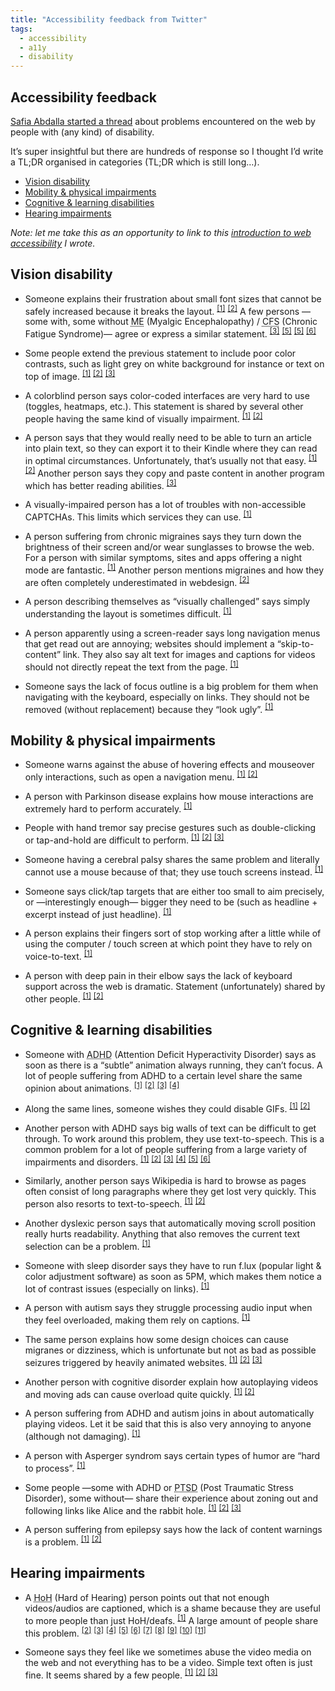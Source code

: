 ```yaml
---
title: "Accessibility feedback from Twitter"
tags:
  - accessibility
  - a11y
  - disability
---
```


## Accessibility feedback

[Safia Abdalla started a thread](https://twitter.com/captainsafia/status/871056480799162368) about problems encountered on the web by people with (any kind) of disability.

It’s super insightful but there are hundreds of response so I thought I’d write a TL;DR organised in categories (TL;DR which is still long…).

* [Vision disability](#vision-disability)
* [Mobility & physical impairments](#mobility-physical-impairments)
* [Cognitive & learning disabilities](#cognitive-learning-disabilities)
* [Hearing impairments](#hearing-impairments)

*Note: let me take this as an opportunity to link to this [introduction to web accessibility](https://gist.github.com/HugoGiraudel/5150c87d807f629ab006e2f6d2d9e86c) I wrote.*

## Vision disability

* Someone explains their frustration about small font sizes that cannot be safely increased because it breaks the layout. <sup>[[1]](https://twitter.com/brandonsavage/status/871067906414608387)</sup> <sup>[[2]](https://twitter.com/Rejistania/status/871103754409582592)</sup> A few persons —some with, some without <abbr title="Myalgic Encephalopathy">ME</abbr> (Myalgic Encephalopathy) / <abbr title="Chronic Fatigue Syndrome">CFS</abbr> (Chronic Fatigue Syndrome)— agree or express a similar statement. <sup>[[3]](https://twitter.com/kolyshkin/status/871118386754801664)</sup> <sup>[[5]](https://twitter.com/DiamonDie/status/871064350097854464)</sup> <sup>[[5]](https://twitter.com/morganestes/status/871070319129145348)</sup> <sup>[[6]](https://twitter.com/elazar/status/871070831970885634)</sup>

* Some people extend the previous statement to include poor color contrasts, such as light grey on white background for instance or text on top of image. <sup>[[1]](https://twitter.com/AndrewDixonSo/status/871062142799142913)</sup> <sup>[[2]](https://twitter.com/may_gun/status/871175194328539136)</sup> <sup>[[3]](https://twitter.com/gamescharlie79/status/871069372655087617)</sup>

* A colorblind person says color-coded interfaces are very hard to use (toggles, heatmaps, etc.). This statement is shared by several other people having the same kind of visually impairment. <sup>[[1]](https://twitter.com/phrawzty/status/871279577758392321)</sup> <sup>[[2]](https://twitter.com/CalyxxT/status/871204180345729024)</sup>

* A person says that they would really need to be able to turn an article into plain text, so they can export it to their Kindle where they can read in optimal circumstances. Unfortunately, that’s usually not that easy. <sup>[[1]](https://twitter.com/kalcobalt/status/871190773038841857)</sup> <sup>[[2]](https://twitter.com/kalcobalt/status/871192692310409216)</sup> Another person says they copy and paste content in another program which has better reading abilities. <sup>[[3]](https://twitter.com/AvaJarvisArt/status/871058436502323200)</sup>

* A visually-impaired person has a lot of troubles with non-accessible CAPTCHAs. This limits which services they can use. <sup>[[1]](https://twitter.com/DannyDoesCode/status/871083590456492032)</sup>

* A person suffering from chronic migraines says they turn down the brightness of their screen and/or wear sunglasses to browse the web. For a person with similar symptoms, sites and apps offering a night mode are fantastic. <sup>[[1]](https://twitter.com/xpyrrh/status/871085248250957824)</sup> Another person mentions migraines and how they are often completely underestimated in webdesign. <sup>[[2]](https://twitter.com/ai_valentin/status/871128305235361793)</sup>

* A person describing themselves as “visually challenged” says simply understanding the layout is sometimes difficult. <sup>[[1]](https://twitter.com/VamsiJKrishna/status/871081499608588288)</sup>

* A person apparently using a screen-reader says long navigation menus that get read out are annoying; websites should implement a “skip-to-content” link. They also say alt text for images and captions for videos should not directly repeat the text from the page. <sup>[[1]](https://twitter.com/marcosc/status/871187732109840384)</sup>

* Someone says the lack of focus outline is a big problem for them when navigating with the keyboard, especially on links. They should not be removed (without replacement) because they “look ugly”. <sup>[[1]](https://twitter.com/NutonDev/status/871096476423925761)</sup>

## Mobility & physical impairments

* Someone warns against the abuse of hovering effects and mouseover only interactions, such as open a navigation menu. <sup>[[1]](https://twitter.com/zkline/status/871063757715193856)</sup> <sup>[[2]](https://twitter.com/lizl_genealogy/status/871093933710876673)</sup>

* A person with Parkinson disease explains how mouse interactions are extremely hard to perform accurately. <sup>[[1]](https://twitter.com/KodierKroete/status/871175620146982912)</sup>

* People with hand tremor say precise gestures such as double-clicking or tap-and-hold are difficult to perform. <sup>[[1]](https://twitter.com/SpoonsAndPOTS/status/871185534814531585)</sup> <sup>[[2]](https://twitter.com/KristenAnneSF/status/871230651357331460)</sup> <sup>[[3]](https://twitter.com/jenilg/status/871187106936360960)</sup>

* Someone having a cerebral palsy shares the same problem and literally cannot use a mouse because of that; they use touch screens instead. <sup>[[1]](https://twitter.com/garyrozanc/status/871061173545963522)</sup>

* Someone says click/tap targets that are either too small to aim precisely, or —interestingly enough— bigger they need to be (such as headline + excerpt instead of just headline). <sup>[[1]](https://twitter.com/csixty4/status/871116171566862337)</sup>

* A person explains their fingers sort of stop working after a little while of using the computer / touch screen at which point they have to rely on voice-to-text. <sup>[[1]](https://twitter.com/WhitCoko/status/871108709652496385)</sup>

* A person with deep pain in their elbow says the lack of keyboard support across the web is dramatic. Statement (unfortunately) shared by other people. <sup>[[1]](https://twitter.com/marcysutton/status/871221541526228993)</sup> <sup>[[2]](https://twitter.com/ka_sael/status/871134380470685696)</sup>

## Cognitive & learning disabilities

* Someone with <abbr title="Attention Deficit Hyperactivity Disorder">ADHD</abbr> (Attention Deficit Hyperactivity Disorder) says as soon as there is a “subtle” animation always running, they can’t focus. A lot of people suffering from ADHD to a certain level share the same opinion about animations. <sup>[[1]](https://twitter.com/tigt_/status/871061419600510978)</sup> <sup>[[2]](https://twitter.com/elementnumber46/status/871064762481872897)</sup> <sup>[[3]](https://twitter.com/mojinations/status/871173727601307648)</sup> <sup>[[4]](https://twitter.com/morganestes/status/871070319129145348)</sup>

* Along the same lines, someone wishes they could disable GIFs. <sup>[[1]](https://twitter.com/DaxAeterna/status/871205860285988865)</sup> <sup>[[2]](https://twitter.com/Polenth/status/871080703370424321)</sup>

* Another person with ADHD says big walls of text can be difficult to get through. To work around this problem, they use text-to-speech. This is a common problem for a lot of people suffering from a large variety of impairments and disorders. <sup>[[1]](https://twitter.com/DotProto/status/871231522455433216)</sup> <sup>[[2]](https://twitter.com/Polenth/status/871080703370424321)</sup> <sup>[[3]](https://twitter.com/Mustafa_x/status/871138503408615428)</sup> <sup>[[4]](https://twitter.com/MeBeShe4815/status/871082326578548736)</sup> <sup>[[5]](https://twitter.com/keannka/status/871093540100689921)</sup> <sup>[[6]](https://twitter.com/elementnumber46/status/871064762481872897)</sup>

* Similarly, another person says Wikipedia is hard to browse as pages often consist of long paragraphs where they get lost very quickly. This person also resorts to text-to-speech. <sup>[[1]](https://twitter.com/AvaJarvisArt/status/871057896267694080)</sup> <sup>[[2]](https://twitter.com/AvaJarvisArt/status/871058142733385730)</sup>

* Another dyslexic person says that automatically moving scroll position really hurts readability. Anything that also removes the current text selection can be a problem. <sup>[[1]](https://twitter.com/nothe/status/871271420545744896)</sup>

* Someone with sleep disorder says they have to run f.lux (popular light & color adjustment software) as soon as 5PM, which makes them notice a lot of contrast issues (especially on links). <sup>[[1]](https://twitter.com/tigt_/status/871061632155340800)</sup>

* A person with autism says they struggle processing audio input when they feel overloaded, making them rely on captions. <sup>[[1]](https://twitter.com/UntoNuggan/status/871063283951960064)</sup>

* The same person explains how some design choices can cause migranes or dizziness, which is unfortunate but not as bad as possible seizures triggered by heavily animated websites. <sup>[[1]](https://twitter.com/UntoNuggan/status/871057829519667200)</sup> <sup>[[2]](https://twitter.com/UntoNuggan/status/871058016585613312)</sup> <sup>[[3]](https://twitter.com/jenilg/status/871187106936360960)</sup>

* Another person with cognitive disorder explain how autoplaying videos and moving ads can cause overload quite quickly. <sup>[[1]](https://twitter.com/CatherineKlatt/status/871090518377324544)</sup> <sup>[[2]](https://twitter.com/ProfBanks/status/871132148278972417)</sup>

* A person suffering from ADHD and autism joins in about automatically playing videos. Let it be said that this is also very annoying to anyone (although not damaging). <sup>[[1]](https://twitter.com/elementnumber46/status/871065807165558786)</sup>

* A person with Asperger syndrom says certain types of humor are “hard to process”. <sup>[[1]](https://twitter.com/pherring/status/871087733661462528)</sup>

* Some people —some with ADHD or <abbr title="Post Traumatic Stress Disorder">PTSD</abbr> (Post Traumatic Stress Disorder), some without— share their experience about zoning out and following links like Alice and the rabbit hole. <sup>[[1]](https://twitter.com/soylentqueen/status/871240090181390336)</sup> <sup>[[2]](https://twitter.com/penguinmlle/status/871128658303479809)</sup> <sup>[[3]](https://twitter.com/linzlovesyou/status/871264822439985153)</sup>

* A person suffering from epilepsy says how the lack of content warnings is a problem. <sup>[[1]](https://twitter.com/angeltrainee/status/871267069068681216)</sup> <sup>[[2]](https://twitter.com/LittleLittlexo/status/871185188461715456)</sup>

## Hearing impairments

* A <abbr title="Hard of Hearing">HoH</abbr> (Hard of Hearing) person points out that not enough videos/audios are captioned, which is a shame because they are useful to more people than just HoH/deafs. <sup>[[1]](https://twitter.com/UntoNuggan/status/871063079861268481)</sup> A large amount of people share this problem. <sup>[[2]](https://twitter.com/carolmcarpenter/status/871067344038219776)</sup> <sup>[[3]](https://twitter.com/tohereknowswhe/status/871061025642229761)</sup> <sup>[[4]](https://twitter.com/radcrochetqueer/status/871104664544137216)</sup> <sup>[[5]](https://twitter.com/jjackson/status/871209439856009216)</sup>
<sup>[[6]](https://twitter.com/k_hack/status/871189568187322368)</sup> <sup>[[7]](https://twitter.com/Lesbiologist/status/871108939126939648)</sup> <sup>[[8]](https://twitter.com/domcorriveau/status/871259653170020352)</sup> <sup>[[9]](https://twitter.com/rad_fax/status/871244489561473024)</sup> <sup>[[10]](https://twitter.com/captainsafia/status/871061635485577217)</sup> <sup>[[11]](https://twitter.com/ai_valentin/status/871128518717046785)</sup>

* Someone says they feel like we sometimes abuse the video media on the web and not everything has to be a video. Simple text often is just fine. It seems shared by a few people. <sup>[[1]](https://twitter.com/Lesbiologist/status/871109089740210176)</sup> <sup>[[2]](https://twitter.com/Polenth/status/871080703370424321)</sup> <sup>[[3]](https://twitter.com/plathituudes/status/871082836362711044)</sup>
